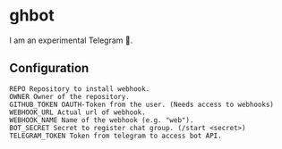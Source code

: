 # ghbot

I am an experimental Telegram 🤖.

## Configuration

````
REPO Repository to install webhook.
OWNER Owner of the repository.
GITHUB_TOKEN OAUTH-Token from the user. (Needs access to webhooks)
WEBHOOK_URL Actual url of webhook.
WEBHOOK_NAME Name of the webhook (e.g. "web").
BOT_SECRET Secret to register chat group. (/start <secret>)
TELEGRAM_TOKEN Token from telegram to access bot API.
````